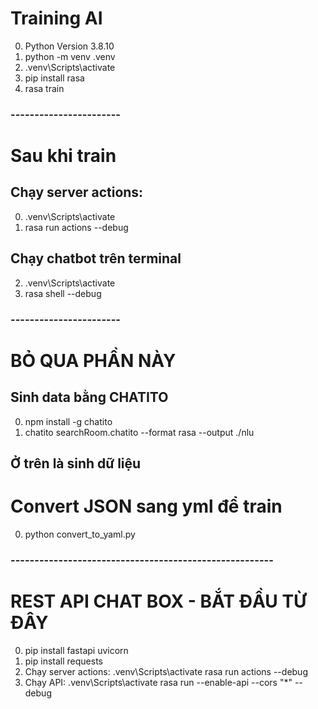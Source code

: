 # Training AI
0) Python Version 3.8.10
1) python -m venv .venv
2) .venv\Scripts\activate
3) pip install rasa
4) rasa train
### -----------------------
# Sau khi train
## Chạy server actions:
0) .venv\Scripts\activate
1) rasa run actions --debug

## Chạy chatbot trên terminal
2) .venv\Scripts\activate
3) rasa shell --debug
### -----------------------
# BỎ QUA PHẦN NÀY
## Sinh data bằng CHATITO
0) npm install -g chatito
1) chatito searchRoom.chatito --format rasa --output ./nlu 
## Ở trên là sinh dữ liệu
# Convert JSON sang yml để train 
0) python convert_to_yaml.py
### -------------------------------------------------------
# REST API CHAT BOX - BẮT ĐẦU TỪ ĐÂY
0) pip install fastapi uvicorn
1) pip install requests
2) Chạy server actions:
    .venv\Scripts\activate
    rasa run actions --debug
3) Chạy API: 
    .venv\Scripts\activate
    rasa run --enable-api --cors "*" --debug



